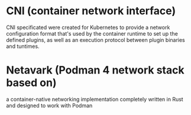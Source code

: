 # CNI (container network interface)
CNI specificated were created for Kubernetes to provide a network configuration
    format that's used by the container runtime to set up the defined plugins,
    as well as an execution protocol between plugin binaries and tuntimes.

# Netavark (Podman 4 network stack based on)
a container-native networking implementation completely written in Rust and
    designed to work with Podman




